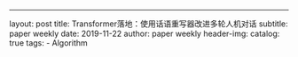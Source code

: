 ---
layout:     post
title:      Transformer落地：使用话语重写器改进多轮人机对话
subtitle:   paper weekly
date:       2019-11-22
author:     paper weekly
header-img: 
catalog: true
tags:
    - Algorithm

